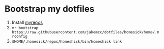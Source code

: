 # Bootstrap my dotfiles

1. Install [myrepos](https://github.com/joeyh/myrepos)
1. `mr bootstrap https://raw.githubusercontent.com/jakemcc/dotfiles/homesick/home/.mrconfig`
1. `$HOME/.homesick/repos/homeshick/bin/homeshick link`
